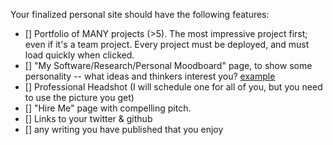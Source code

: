 Your finalized personal site should have the following features:

- [] Portfolio of MANY projects (>5). The most impressive project first; even if it's a team project. Every project must be deployed, and must load quickly when clicked.
- [] "My Software/Research/Personal Moodboard" page, to show some personality -- what ideas and thinkers interest you? [example](https://schare.space/garden/moodboard.html)
- [] Professional Headshot (I will schedule one for all of you, but you need to use the picture you get)
- [] "Hire Me" page with compelling pitch.
- [] Links to your twitter & github
- [] any writing you have published that you enjoy